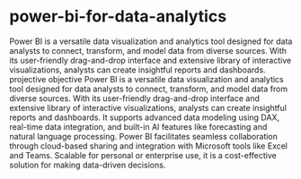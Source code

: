 # power-bi-for-data-analytics
Power BI is a versatile data visualization and analytics tool designed for data analysts to connect, transform, and model data from diverse sources. With its user-friendly drag-and-drop interface and extensive library of interactive visualizations, analysts can create insightful reports and dashboards. 
projective objective
Power BI is a versatile data visualization and analytics tool designed for data analysts to connect, transform, and model data from diverse sources. With its user-friendly drag-and-drop interface and extensive library of interactive visualizations, analysts can create insightful reports and dashboards. It supports advanced data modeling using DAX, real-time data integration, and built-in AI features like forecasting and natural language processing. Power BI facilitates seamless collaboration through cloud-based sharing and integration with Microsoft tools like Excel and Teams. Scalable for personal or enterprise use, it is a cost-effective solution for making data-driven decisions.
